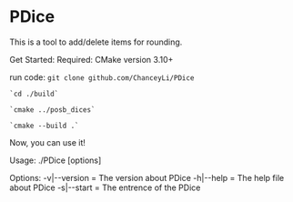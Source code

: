 # PDice
This is a tool to add/delete items for rounding.

Get Started:
  Required: CMake version 3.10+
  
  run code: 
    `git clone github.com/ChanceyLi/PDice`

    `cd ./build`

    `cmake ../posb_dices`

    `cmake --build .`

Now, you can use it!

Usage:
  ./PDice [options]

Options:
  -v|--version  = The version about PDice
  -h|--help     = The help file about PDice
  -s|--start    = The entrence of the PDice
  
